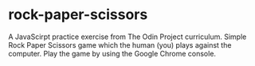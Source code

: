# rock-paper-scissors
A JavaScirpt practice exercise from The Odin Project curriculum. Simple Rock Paper Scissors game which the human (you) plays against the computer. Play the game by using the Google Chrome console.
